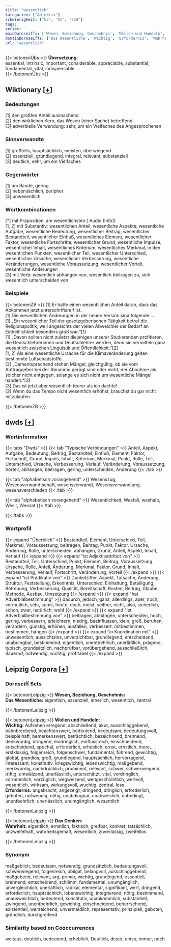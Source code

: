 ```yaml
---
title: "wesentlich"
kategorien: ["Adjektiv"]
schwierigkeit: ["k3", "h5", "r10"]
tags:
series:
mainDornseiffs: ['Wesen, Beziehung, Geschehnis', 'Wollen und Handeln', 'Das Denken']
domainDornseiffs: ['Das Wesentliche', 'Wichtig', 'Erfordernis', 'Wahrheit']
url: "wesentlich"
---
```


{{< betonenÜbs >}}
**Übersetzung:**  
essential, intrinsic, important, considerable, appreciable, substantial, fundamental, vital, indispensable  
{{< /betonenÜbs >}}

## Wiktionary [[+](https://de.wiktionary.org/wiki/wesentlich)]

### Bedeutungen
[1] den größten Anteil ausmachend  
[2] den wirklichen Kern, das Wesen (einer Sache) betreffend  
[3] adverbielle Verwendung: sehr, um ein Vielfaches des Angesprochenen  

### Sinnverwandte
[1] großteils, hauptsächlich, meisten, überwiegend  
[2] essenziell, grundlegend, integral, relevant, substanziell  
[3] deutlich, sehr, um ein Vielfaches  

### Gegenwörter
[1] am Rande, gering  
[2] nebensächlich, peripher  
[3] unwesentlich  

### Wortkombinationen
[*] mit Präposition: am wesentlichsten ( Audio (Info))  
[1, 2] mit Substantiv: wesentlichen Anteil, wesentliche Aspekte, wesentliche Aufgabe, wesentliche Bedeutung, wesentlicher Beitrag, wesentlicher Bestandteil, wesentlicher Einfluß, wesentliches Element, wesentlicher Faktor, wesentliche Fortschritte, wesentlicher Grund, wesentliche Impulse, wesentlicher Inhalt, wesentliches Kriterium, wesentliches Merkmal, in den wesentlichen Punkten, wesentlicher Teil, wesentlicher Unterschied, wesentlicher Ursache, wesentlicher Verbesserung, wesentliche Veränderungen, wesentliche Voraussetzung, wesentlicher Vorteil, wesentliche Änderungen  
[3] mit Verb: wesentlich abhängen von, wesentlich beitragen zu, sich wesentlich unterscheiden von  

### Beispiele
{{< betonenZB >}}
[1] Er hatte einen wesentlichen Anteil daran, dass das Abkommen jetzt unterschriftsreif ist.  
[1] Die wesentlichen Änderungen in der neuen Version sind folgende:…  
[1] „Ein wesentlicher Teil der gesetzgeberischen Tätigkeit betraf die Religionspolitik, weil angesichts der vielen Abweichler der Bedarf an Einheitlichkeit besonders groß war.“[1]  
[1] „Davon sollten nicht zuletzt diejenigen unserer Studierenden profitieren, die Deutschlehrerinnen und Deutschlehrer werden, denn sie vermitteln ganz wesentlich zwischen Linguistik und Öffentlichkeit.“[2]  
[1, 2] Als eine wesentliche Ursache für die Klimaveränderung gelten bestimmte Luftschadstoffe.  
[2] „Dementsprechend stehen Mängel, gleichgültig, ob sie vom Auftraggeber bei der Abnahme gerügt sind oder nicht, der Abnahme als solcher nicht entgegen, solange es sich nicht um wesentliche Mängel handelt.“[3]  
[3] Das ist jetzt aber wesentlich teurer als ich dachte!  
[3] Wenn du das Tempo nicht wesentlich erhöhst, brauchst du gar nicht mitzulaufen.  

{{< /betonenZB >}}


## dwds [[+](https://www.dwds.de/wb/wesentlich)]

### Wortinformation
{{< tabs "Dwds" >}}
{{< tab "Typische Verbindungen" >}}
Anteil, Aspekt, Aufgabe, Bedeutung, Beitrag, Bestandteil, Einfluß, Element, Faktor, Fortschritt, Grund, Impuls, Inhalt, Kriterium, Merkmal, Punkt, Rolle, Teil, Unterschied, Ursache, Verbesserung, Verlauf, Veränderung, Voraussetzung, Vorteil, abhängen, beitragen, gering, unterscheiden, Änderung
{{< /tab >}}

{{< tab "alphabetisch vorangehend" >}}
Wesenszug, Wesensverwandtschaft, wesensverwandt, Wesensverwandlung, wesensverschieden
{{< /tab >}}

{{< tab "alphabetisch vorangehend" >}}
Wesentlichkeit, Wesfall, weshalb, Wesir, Wesirat
{{< /tab >}}

{{< /tabs >}}

### Wortprofil
{{< expand "Überblick" >}} Bestandteil, Element, Unterschied, Teil, Merkmal, Voraussetzung, beitragen, Beitrag, Punkt, Faktor, Ursache, Änderung, Rolle, unterscheiden, abhängen, Grund, Anteil, Aspekt, Inhalt, Verlauf {{< /expand >}}
{{< expand "ist Adjektivattribut von" >}} Bestandteil, Teil, Unterschied, Punkt, Element, Beitrag, Voraussetzung, Ursache, Rolle, Anteil, Änderung, Merkmal, Faktor, Grund, Inhalt, Verbesserung, Verlauf, Fortschritt, Veränderung, Vorteil {{< /expand >}}
{{< expand "ist Prädikativ von" >}} Dunkelziffer, Aspekt, Tatsache, Änderung, Struktur, Feststellung, Erkenntnis, Unterschied, Einhaltung, Beteiligung, Betreuung, Verbesserung, Qualität, Bereitschaft, Kosten, Beitrag, Glaube, Methode, Ausbau, Umsetzung {{< /expand >}}
{{< expand "hat Adverbialbestimmung" >}} dadurch, jedoch, ganz, allerdings, aber, noch, vermutlich, sehr, somit, heute, doch, meist, seither, nicht, also, sicherlich, schon, zwar, natürlich, wohl {{< /expand >}}
{{< expand "ist Adverbialbestimmung von" >}} beitragen, abhängen, unterscheiden, hoch, gering, verbessern, erleichtern, niedrig, beeinflussen, klein, groß, beruhen, verändern, günstig, erhöhen, ausfallen, verbessert, mitbestimmen, bestimmen, hängen {{< /expand >}}
{{< expand "in Koordination mit" >}} unwesentlich, aussichtslos, unverzichtbar, grundlegend, entscheidend, unabdingbar, bestimmend, eigentlich, unentbehrlich, unerläßlich, prägend, typisch, grundsätzlich, nachprüfbar, vorübergehend, ausschließlich, dauernd, notwendig, wichtig, profitabel {{< /expand >}}

## Leipzig Corpora [[+](https://corpora.uni-leipzig.de/en/res?word=wesentlich&corpusId=deu_newscrawl-public_2018)]

### Dornseiff Sets
{{< betonenLeipzig >}}
**Wesen, Beziehung, Geschehnis:**  
**Das Wesentliche:** eigentlich, essenziell, innerlich, wesentlich, zentral  

{{< /betonenLeipzig >}}


{{< betonenLeipzig >}}
**Wollen und Handeln:**  
**Wichtig:** Aufsehen erregend, abschließend, akut, ausschlaggebend, bahnbrechend, beachtenswert, bedeutend, bedeutsam, bedeutungsvoll, beispielhaft, bemerkenswert, beträchtlich, bezeichnend, brennend, denkwürdig, dringend, eindringlich, einflussreich, einschneidend, entscheidend, epochal, erforderlich, erheblich, ernst, ernstlich, more..., erstklassig, folgenreich, folgenschwer, fundamental, führend, gewichtig, global, grandios, groß, grundlegend, hauptsächlich, hervorragend, interessant, konstitutiv, kriegswichtig, lebenswichtig, maßgebend, merkwürdig, nachdrücklich, prominent, relevant, schwer, schwerwiegend, triftig, umwälzend, unerlässlich, unterschätzt, vital, vordringlich, vornehmlich, vorzüglich, wegweisend, weltgeschichtlich, wertvoll, wesentlich, wirksam, wirkungsvoll, wuchtig, zentral, less  
**Erfordernis:** angebracht, angezeigt, dringend, dringlich, erforderlich, geboten, notwendig, nötig, unabdingbar, unabweislich, unbedingt, unentbehrlich, unerlässlich, unumgänglich, wesentlich  

{{< /betonenLeipzig >}}


{{< betonenLeipzig >}}
**Das Denken:**  
**Wahrheit:** eigentlich, ernstlich, faktisch, greifbar, konkret, tatsächlich, unzweifelhaft, wahrheitsgemäß, wesentlich, zuverlässig, zweifellos  

{{< /betonenLeipzig >}}

### Synonym
maßgeblich, bedeutsam, notwendig, grundsätzlich, bedeutungsvoll, schwerwiegend, folgenreich, obligat, belangvoll, ausschlaggebend, maßgebend, relevant, arg, primär, wichtig, grundlegend, essentiell, brennend, entscheidend, schlimm, fundamental, unumgänglich, unvergleichlich, unerläßlich, radikal, elementar, signifikant, wert, dringend, erforderlich, hauptsächlich, lebenswichtig, integrierend, nötig, bestimmend, unausweichlich, bedeutend, konstitutiv, unabkömmlich, substantiell, zwingend, unentbehrlich, gewichtig, einschneidend, beherrschend, existentiell, weitreichend, unvermeidlich, repräsentativ, prinzipiell, geboten, gründlich, durchgreifend


### Similarity based on Cooccurrences
weitaus, deutlich, bedeutend, erheblich, Deutlich, desto, umso, immer, noch

